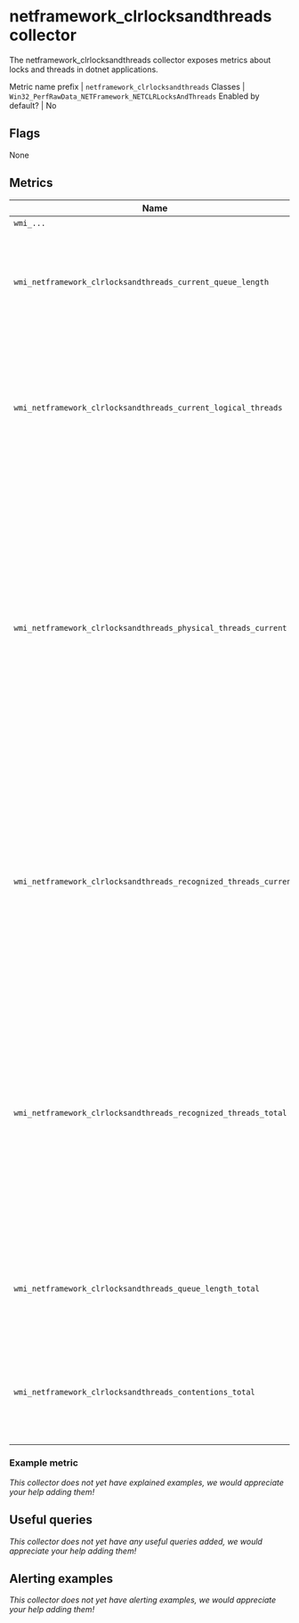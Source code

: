 # netframework_clrlocksandthreads collector

The netframework_clrlocksandthreads collector exposes metrics about locks and threads in dotnet applications.

Metric name prefix | `netframework_clrlocksandthreads`
Classes             | `Win32_PerfRawData_NETFramework_NETCLRLocksAndThreads`
Enabled by default? | No

## Flags

None

## Metrics

Name | Description | Type | Labels
-----|-------------|------|-------
`wmi_...` | ... | counter/gauge/histogram/summary | ...
`wmi_netframework_clrlocksandthreads_current_queue_length` | Displays the total number of threads that are currently waiting to acquire a managed lock in the application. | gauge | `process`
`wmi_netframework_clrlocksandthreads_current_logical_threads` | Displays the number of current managed thread objects in the application. This counter maintains the count of both running and stopped threads.  | gauge | `process`
`wmi_netframework_clrlocksandthreads_physical_threads_current` | Displays the number of native operating system threads created and owned by the common language runtime to act as underlying threads for managed thread objects. This counter's value does not include the threads used by the runtime in its internal operations; it is a subset of the threads in the operating system process. | gauge | `process`
`wmi_netframework_clrlocksandthreads_recognized_threads_current` | Displays the number of threads that are currently recognized by the runtime. These threads are associated with a corresponding managed thread object. The runtime does not create these threads, but they have run inside the runtime at least once. | gauge | `process`
`wmi_netframework_clrlocksandthreads_recognized_threads_total` | Displays the total number of threads that have been recognized by the runtime since the application started. These threads are associated with a corresponding managed thread object. The runtime does not create these threads, but they have run inside the runtime at least once. | counter | `process`
`wmi_netframework_clrlocksandthreads_queue_length_total` | Displays the total number of threads that waited to acquire a managed lock since the application started. | counter | `process`
`wmi_netframework_clrlocksandthreads_contentions_total` | Displays the total number of times that threads in the runtime have attempted to acquire a managed lock unsuccessfully. | counter | `process`

### Example metric
_This collector does not yet have explained examples, we would appreciate your help adding them!_

## Useful queries
_This collector does not yet have any useful queries added, we would appreciate your help adding them!_

## Alerting examples
_This collector does not yet have alerting examples, we would appreciate your help adding them!_
